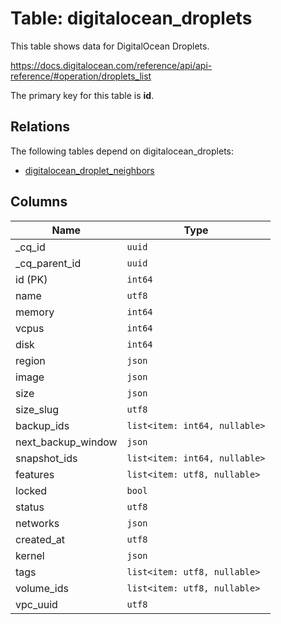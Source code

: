# Table: digitalocean_droplets

This table shows data for DigitalOcean Droplets.

https://docs.digitalocean.com/reference/api/api-reference/#operation/droplets_list

The primary key for this table is **id**.

## Relations

The following tables depend on digitalocean_droplets:
  - [digitalocean_droplet_neighbors](digitalocean_droplet_neighbors)

## Columns

| Name          | Type          |
| ------------- | ------------- |
|_cq_id|`uuid`|
|_cq_parent_id|`uuid`|
|id (PK)|`int64`|
|name|`utf8`|
|memory|`int64`|
|vcpus|`int64`|
|disk|`int64`|
|region|`json`|
|image|`json`|
|size|`json`|
|size_slug|`utf8`|
|backup_ids|`list<item: int64, nullable>`|
|next_backup_window|`json`|
|snapshot_ids|`list<item: int64, nullable>`|
|features|`list<item: utf8, nullable>`|
|locked|`bool`|
|status|`utf8`|
|networks|`json`|
|created_at|`utf8`|
|kernel|`json`|
|tags|`list<item: utf8, nullable>`|
|volume_ids|`list<item: utf8, nullable>`|
|vpc_uuid|`utf8`|